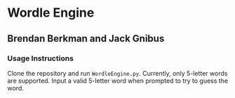 # Wordle Engine
## Brendan Berkman and Jack Gnibus 


### Usage Instructions
Clone the repository and run `WordleEngine.py`. Currently, only 5-letter words are supported. Input a valid 5-letter word when prompted to try to guess the word. 